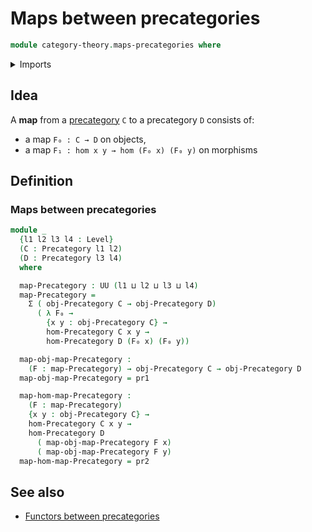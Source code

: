 # Maps between precategories

```agda
module category-theory.maps-precategories where
```

<details><summary>Imports</summary>

```agda
open import category-theory.precategories

open import foundation.action-on-identifications-functions
open import foundation.binary-relations
open import foundation.cartesian-product-types
open import foundation.dependent-pair-types
open import foundation.embeddings
open import foundation.equivalences
open import foundation.function-extensionality
open import foundation.function-types
open import foundation.functoriality-dependent-pair-types
open import foundation.fundamental-theorem-of-identity-types
open import foundation.homotopies
open import foundation.homotopy-induction
open import foundation.identity-types
open import foundation.propositions
open import foundation.structure-identity-principle
open import foundation.subtypes
open import foundation.type-arithmetic-dependent-pair-types
open import foundation.universe-levels
```

</details>

## Idea

A **map** from a [precategory](category-theory.precategories.md) `C` to a
precategory `D` consists of:

- a map `F₀ : C → D` on objects,
- a map `F₁ : hom x y → hom (F₀ x) (F₀ y)` on morphisms

## Definition

### Maps between precategories

```agda
module _
  {l1 l2 l3 l4 : Level}
  (C : Precategory l1 l2)
  (D : Precategory l3 l4)
  where

  map-Precategory : UU (l1 ⊔ l2 ⊔ l3 ⊔ l4)
  map-Precategory =
    Σ ( obj-Precategory C → obj-Precategory D)
      ( λ F₀ →
        {x y : obj-Precategory C} →
        hom-Precategory C x y →
        hom-Precategory D (F₀ x) (F₀ y))

  map-obj-map-Precategory :
    (F : map-Precategory) → obj-Precategory C → obj-Precategory D
  map-obj-map-Precategory = pr1

  map-hom-map-Precategory :
    (F : map-Precategory)
    {x y : obj-Precategory C} →
    hom-Precategory C x y →
    hom-Precategory D
      ( map-obj-map-Precategory F x)
      ( map-obj-map-Precategory F y)
  map-hom-map-Precategory = pr2
```

## See also

- [Functors between precategories](category-theory.functors-precategories.md)

